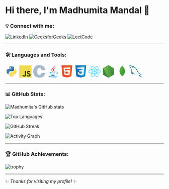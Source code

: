 # Hi there, I'm Madhumita Mandal 👋  

### 💡 Connect with me:
[![LinkedIn](https://img.shields.io/badge/LinkedIn-blue?style=for-the-badge&logo=linkedin)](YOUR_LINKEDIN_URL)
[![GeeksforGeeks](https://img.shields.io/badge/GeeksforGeeks-brightgreen?style=for-the-badge&logo=geeksforgeeks)](YOUR_GFG_URL)
[![LeetCode](https://img.shields.io/badge/LeetCode-FFA116?style=for-the-badge&logo=leetcode&logoColor=black)](YOUR_LEETCODE_URL)

---

### 🛠️ Languages and Tools:
<p>
<img src="https://raw.githubusercontent.com/devicons/devicon/master/icons/python/python-original.svg" width="40"/> 
<img src="https://raw.githubusercontent.com/devicons/devicon/master/icons/javascript/javascript-original.svg" width="40"/> 
<img src="https://raw.githubusercontent.com/devicons/devicon/master/icons/c/c-original.svg" width="40"/> 
<img src="https://raw.githubusercontent.com/devicons/devicon/master/icons/java/java-original.svg" width="40"/> 
<img src="https://raw.githubusercontent.com/devicons/devicon/master/icons/html5/html5-original.svg" width="40"/> 
<img src="https://raw.githubusercontent.com/devicons/devicon/master/icons/css3/css3-original.svg" width="40"/> 
<img src="https://raw.githubusercontent.com/devicons/devicon/master/icons/react/react-original.svg" width="40"/> 
<img src="https://raw.githubusercontent.com/devicons/devicon/master/icons/nodejs/nodejs-original.svg" width="40"/> 
<img src="https://raw.githubusercontent.com/devicons/devicon/master/icons/mongodb/mongodb-original.svg" width="40"/> 
<img src="https://raw.githubusercontent.com/devicons/devicon/master/icons/mysql/mysql-original.svg" width="40"/> 
</p>

---

### 📊 GitHub Stats:
![Madhumita's GitHub stats](https://github-readme-stats.vercel.app/api?username=madhumitaaa&show_icons=true&theme=radical)

![Top Languages](https://github-readme-stats.vercel.app/api/top-langs/?username=madhumitaaa&layout=compact&theme=radical)

![GitHub Streak](https://github-readme-streak-stats.herokuapp.com/?user=madhumitaaa&theme=radical)

![Activity Graph](https://github-readme-activity-graph.vercel.app/graph?username=madhumitaaa&theme=react-dark)

---

### 🏆 GitHub Achievements:
![trophy](https://github-profile-trophy.vercel.app/?username=madhumitaaa&theme=onedark)

---

✨ _Thanks for visiting my profile!_ ✨
